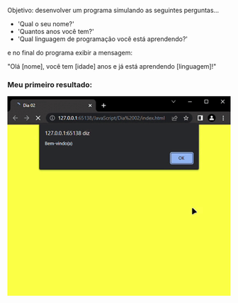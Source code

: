 <p>Objetivo: desenvolver um programa simulando as seguintes perguntas...<p>

<ul>
    <li>'Qual o seu nome?'</li>
    <li>'Quantos anos você tem?'</li>
    <li>'Qual linguagem de programação você está aprendendo?'</li>
</ul>

<p>e no final do programa exibir a mensagem: </p>

<span>"Olá [nome], você tem [idade] anos e já está aprendendo [linguagem]!"</span>

<h3>Meu primeiro resultado: </h3>

<img src="/JavaScript/Dia 02/video.gif" alt="gif do projeto">

